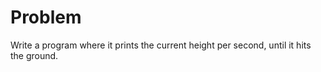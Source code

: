 
# Problem

Write a program where it prints the current height per second, until it hits the ground.